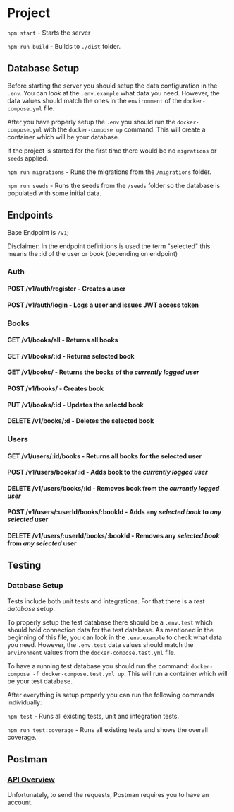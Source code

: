 
# Project
`npm start` - Starts the server 

`npm run build` - Builds to `./dist` folder.

## Database Setup
Before starting the server you should setup the data configuration in the `.env`. You can look at the `.env.example` what data you need. However, the data values should match the ones in the `environment` of the `docker-compose.yml` file.

After you have properly setup the `.env` you should run the `docker-compose.yml` with the `docker-compose up` command. This will create a container which will be your database. 

If the project is started for the first time there would be no `migrations` or `seeds` applied.

`npm run migrations` - Runs the migrations from the `/migrations` folder.

`npm run seeds` - Runs the seeds from the `/seeds` folder so the database is populated with some initial data.



## Endpoints
Base Endpoint is `/v1`;

Disclaimer: In the endpoint definitions is used the term "selected" this means the :id of the user or book (depending on endpoint)

### Auth
#### POST /v1/auth/register - Creates a user 
#### POST /v1/auth/login - Logs a user and issues JWT access token

### Books
#### GET /v1/books/all - Returns all books
#### GET /v1/books/:id - Returns selected book
#### GET /v1/books/ - Returns the books of the *currently logged user*
#### POST /v1/books/ - Creates book
#### PUT /v1/books/:id - Updates the selectd book
#### DELETE /v1/books/:d - Deletes the selected book

### Users
#### GET /v1/users/:id/books - Returns all books for the selected user 
#### POST /v1/users/books/:id - Adds book to the *currently logged user*
#### DELETE /v1/users/books/:id - Removes book from the *currently logged user*
#### POST /v1/users/:userId/books/:bookId - Adds any *selected book* to *any selected* user
#### DELETE /v1/users/:userId/books/:bookId - Removes any *selected book* from *any selected* user

## Testing

### Database Setup
Tests include both unit tests and integrations. For that there is a *test database* setup.

To properly setup the test database there should be a `.env.test` which should hold connection data for the test database. As mentioned in the beginning of this file, you can look in the `.env.example` to check what data you need. However, the `.env.test` data values should match the `environment` values from the `docker-compose.test.yml` file.

To have a running test database you should run the command: `docker-compose -f docker-compose.test.yml up`. This will run a container which will be your test database.

After everything is setup properly you can run the following commands individually:

`npm test` - Runs all existing tests, unit and integration tests.

`npm run test:coverage` - Runs all existing tests and shows the overall coverage.

## Postman

### [API Overview](https://www.postman.com/nikolabaikushev-9707178/koa-app/overview)

Unfortunately, to send the requests, Postman requires you to have an account. 